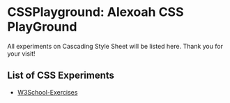 # CSSPlayground: Alexoah CSS PlayGround
All experiments on Cascading Style Sheet will be listed here. Thank you for your visit!

## List of CSS Experiments
* [W3School-Exercises](./W3School-Exercises)
